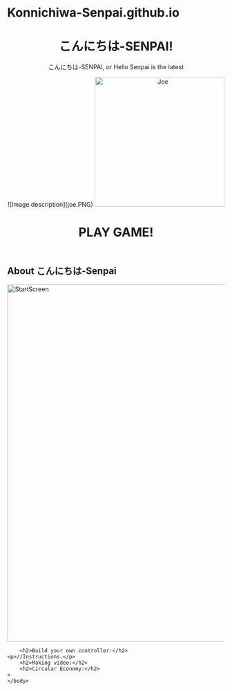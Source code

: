 # Konnichiwa-Senpai.github.io

<!DOCTYPE HTML>
<html lang="en">
<head>
    <meta charset="utf-8">
    <title>こんにちは-SENPAI</title>
    </head>
    
<body>
    <Header>
        <h1>こんにちは-SENPAI!</h1>
        <p>こんにちは-SENPAI, or Hello Senpai is the latest </p>
        ![Image description](joe.PNG)
        <img src="Images/Joe%20normal.jpg" alt="Joe" width="300" height="300" class="flowLeft">
        <h1>PLAY GAME!</h1>
    </Header>
        <h2>About こんにちは-Senpai</h2>
    <img src="Images/Start%20screen%201.png" alt="StartScreen" width="1169" height="826">
    
        <h2>Build your own controller:</h2>
    <p>//Instructions.</p>
        <h2>Making video:</h2>
        <h2>Circular Economy:</h2>
    >
    </body>

</html>
